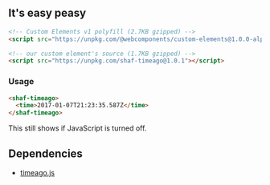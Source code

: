 ## It's easy peasy

```html
<!-- Custom Elements v1 polyfill (2.7KB gzipped) -->
<script src="https://unpkg.com/@webcomponents/custom-elements@1.0.0-alpha.3"></script>
```

```html
<!-- our custom element's source (1.7KB gzipped) -->
<script src="https://unpkg.com/shaf-timeago@1.0.1"></script>
```

### Usage

```html
<shaf-timeago>
  <time>2017-01-07T21:23:35.587Z</time>
</shaf-timeago>
```

This still shows if JavaScript is turned off.

## Dependencies

* [timeago.js](https://github.com/hustcc/timeago.js)
